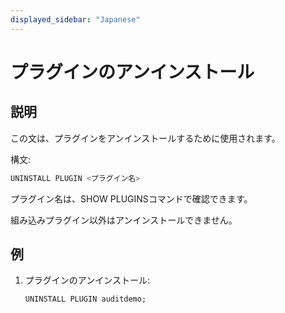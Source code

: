 ```yaml
---
displayed_sidebar: "Japanese"
---
```


# プラグインのアンインストール

## 説明

この文は、プラグインをアンインストールするために使用されます。

構文:

```SQL
UNINSTALL PLUGIN <プラグイン名>
```

プラグイン名は、SHOW PLUGINSコマンドで確認できます。

組み込みプラグイン以外はアンインストールできません。

## 例

1. プラグインのアンインストール:

    ```SQL
    UNINSTALL PLUGIN auditdemo;
    ```
